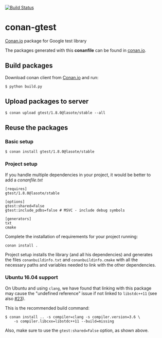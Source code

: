 [![Build Status](https://travis-ci.org/lasote/conan-gtest.svg)](https://travis-ci.org/lasote/conan-gtest)


# conan-gtest

[Conan.io](https://conan.io) package for Google test library

The packages generated with this **conanfile** can be found in [conan.io](https://conan.io/source/gtest/1.8.0/lasote/stable).

## Build packages

Download conan client from [Conan.io](https://conan.io) and run:

    $ python build.py

## Upload packages to server

    $ conan upload gtest/1.8.0@lasote/stable --all

## Reuse the packages

### Basic setup

    $ conan install gtest/1.8.0@lasote/stable

### Project setup

If you handle multiple dependencies in your project, it would be better to add a *conanfile.txt*

    [requires]
    gtest/1.8.0@lasote/stable

    [options]
    gtest:shared=False
    gtest:include_pdbs=false # MSVC - include debug symbols

    [generators]
    txt
    cmake

Complete the installation of requirements for your project running:</small></span>

    conan install .

Project setup installs the library (and all his dependencies) and generates the files `conanbuildinfo.txt` and `conanbuildinfo.cmake` with all the necessary paths and variables
needed to link with the other dependencies.

### Ubuntu 16.04 support

On Ubuntu and using `clang`, we have found that linking with this package may cause
the "undefined reference" issue if not linked to `libstdc++11` (see also
[#23](https://github.com/lasote/conan-gtest/issues/23)).

This is the recommended build command:

    $ conan install .. -s compiler=clang -s compiler.version=3.6 \
        -s compiler.libcxx=libstdc++11 --build=missing

Also, make sure to use the `gtest:shared=False` option, as shown above.
